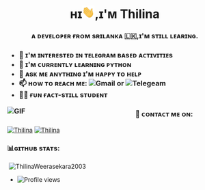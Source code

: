 <h1 align="center">ʜɪ<img src="https://raw.githubusercontent.com/ABSphreak/ABSphreak/master/gifs/Hi.gif" width="30px">,ɪ'ᴍ Thilina </h1>
<h3 align="center">ᴀ ᴅᴇᴠᴇʟᴏᴘᴇʀ ғʀᴏᴍ sʀɪʟᴀɴᴋᴀ 🇱🇰,ɪ'ᴍ sᴛɪʟʟ ʟᴇᴀʀɪɴɢ.<h3>
  
- 👀 ɪ'ᴍ ɪɴᴛᴇʀᴇsᴛᴇᴅ ɪɴ ᴛᴇʟᴇɢʀᴀᴍ ʙᴀsᴇᴅ ᴀᴄᴛɪᴠɪᴛɪᴇs
- 🌱 ɪ'ᴍ ᴄᴜʀʀᴇɴᴛʟʏ ʟᴇᴀʀɴɪɴɢ ᴘʏᴛʜᴏɴ
- 💞 ᴀsᴋ ᴍᴇ ᴀɴʏᴛʜɪɴɢ ɪ'ᴍ ʜᴀᴘᴘʏ ᴛᴏ ʜᴇʟᴘ
- 📫 ʜᴏᴡ ᴛᴏ ʀᴇᴀᴄʜ ᴍᴇ: ![Gmail](https://img.shields.io/badge/-Gmail-c14438?style=flat&logo=Gmail&logoColor=white) or ![Telegeam](https://img.shields.io/badge/Telegram-2CA5E0?style=flat&logo=telegram&logoColor=white)
- 👨‍🎓 ғᴜɴ ғᴀᴄᴛ-sᴛɪʟʟ sᴛᴜᴅᴇɴᴛ
 
<img align="left" alt="GIF" src="https://octodex.github.com/images/daftpunktocat-thomas.gif" width=300px />

<h3 align="left">👤 ᴄᴏɴᴛᴀᴄᴛ ᴍᴇ ᴏɴ:</h3>
<p align="left">
<a href="https://t.me/GangOfMafiaAssistant" target="blank"><img align="center" src="https://telegra.ph/file/26d2289b53f2b5f183a49.png" alt="Thilina" height="30" width="30" /></a>
<a href="mailto: ThilinaWeerasekara2003@gmail.com" target="blank"><img align="center" src="https://camo.githubusercontent.com/9f8403b6cb58d427fe1fcaafdf1cf00299d0bf2ef53b14a5e32e66ccf657876d/68747470733a2f2f63646e2e737667706f726e2e636f6d2f6c6f676f732f676f6f676c652d676d61696c2e737667" alt="Thilina" height="30" width="30" /></a>
</p>
<h3 align="left">📊ɢɪᴛʜᴜʙ sᴛᴀᴛs:</h3>
<p>&nbsp;<img align="center" src="https://github-readme-stats.vercel.app/api/?username=ThilinaWeerasekara2003&show_icons=true&title_color=fff&icon_color=79ff97&text_color=9f9f9f&bg_color=151515" alt="ThilinaWeerasekara2003" /></p>

- ![Profile views](https://komarev.com/ghpvc/?username=ThilinaWeerasekara2003&color=blue&style=flat-square&label=Profile+Views)
